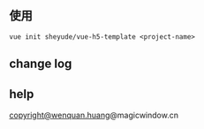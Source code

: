 
## 使用

```
vue init sheyude/vue-h5-template <project-name>
```



## change log




## help


copyright@wenquan.huang@magicwindow.cn
